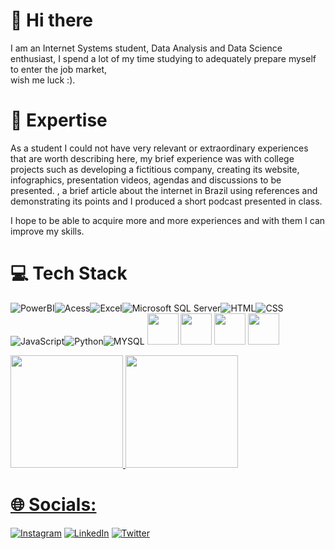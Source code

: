 # 👋 Hi there
I am an Internet Systems student, Data Analysis and Data Science enthusiast, I spend a lot of my time studying to adequately prepare myself to enter the job market,</br> wish me luck :).
# 🚀 Expertise

As a student I could not have very relevant or extraordinary experiences that are worth describing here, my brief experience was with college projects such as developing a fictitious company, creating its website, infographics, presentation videos, agendas and discussions to be presented. , a brief article about the internet in Brazil using references and demonstrating its points and I produced a short podcast presented in class.

I hope to be able to acquire more and more experiences and with them I can improve my skills.

# 💻 Tech Stack
![PowerBI](https://img.shields.io/badge/PowerBI-F2C811?style=for-the-badge&logo=Power%20BI&logoColor=white)![Acess](https://img.shields.io/badge/Microsoft_Access-A4373A?style=for-the-badge&logo=microsoft-access&logoColor=white)![Excel](https://img.shields.io/badge/Microsoft_Excel-217346?style=for-the-badge&logo=microsoft-excel&logoColor=white)![Microsoft SQL Server](https://img.shields.io/badge/Microsoft_SQL_Server-CC2927?style=for-the-badge&logo=microsoft-sql-server&logoColor=white)![HTML](https://img.shields.io/badge/HTML5-E34F26?style=for-the-badge&logo=html5&logoColor=white)![CSS](https://img.shields.io/badge/CSS3-1572B6?style=for-the-badge&logo=css3&logoColor=white
)![JavaScript](https://img.shields.io/badge/JavaScript-323330?style=for-the-badge&logo=javascript&logoColor=F7DF1E)![Python](https://img.shields.io/badge/Python-FFD43B?style=for-the-badge&logo=python&logoColor=blue)![MYSQL](https://img.shields.io/badge/MySQL-005C84?style=for-the-badge&logo=mysql&logoColor=white)
<img loading="lazy" src="https://cdn.jsdelivr.net/gh/devicons/devicon@latest/icons/java/java-original-wordmark.svg" width="50" height="50" />
<img loading="lazy" src="https://cdn.jsdelivr.net/gh/devicons/devicon@latest/icons/javascript/javascript-original.svg" width="50" height="50" />
<img loading="lazy" src="https://cdn.jsdelivr.net/gh/devicons/devicon@latest/icons/mysql/mysql-original-wordmark.svg" width="50" height="50" />
<img loading="lazy" src="https://cdn.jsdelivr.net/gh/devicons/devicon@latest/icons/postgresql/postgresql-original-wordmark.svg" width="50" height="50"/>


<div>
<a href="https://github.com/jkhlf">
<img loading="lazy" height="180em" src="https://github-readme-stats.vercel.app/api/top-langs/?username=jkhlf&layout=compact&langs_count=7&theme=dracula"/>
<img loading="lazy" height="180em" src="https://github-readme-stats.vercel.app/api?username=jkhlf&show_icons=true&theme=dracula&include_all_commits=true&count_private=true"/>
</div>


# 🌐 Socials:
[![Instagram](https://img.shields.io/badge/Instagram-%23E4405F.svg?logo=Instagram&logoColor=white)](https://www.instagram.com/kh4lf_/) [![LinkedIn](https://img.shields.io/badge/LinkedIn-%230077B5.svg?logo=linkedin&logoColor=white)](https://www.linkedin.com/in/joaovictor-khalaf/)  [![Twitter](https://img.shields.io/badge/Twitter-%231DA1F2.svg?logo=Twitter&logoColor=white)](https://twitter.com/kh4lf_) 

